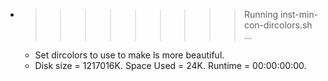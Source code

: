 * >>>>>>>>> Running inst-min-con-dircolors.sh ...
  * Set dircolors to use  to make ls more beautiful.
  * Disk size = 1217016K. Space Used = 24K. Runtime = 00:00:00:00.
